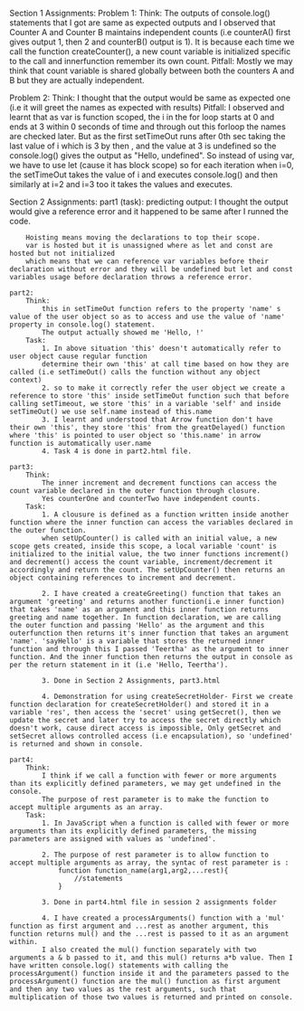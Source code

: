 Section 1 Assignments:
    Problem 1:
    Think: 
        The outputs of console.log() statements that I got are same as expected outputs and I observed that Counter A and Counter B maintains independent counts
        (i.e counterA() first gives output 1, then 2 and counterB() output is 1). 
        It is because each time we call the function createCounter(), a new count variable is initialized specific to the call and innerfunction remember its own count.
    Pitfall:
        Mostly we may think that count variable is shared globally between both the counters A and B but they are actually independent.

Problem 2:
    Think:
        I thought that the output would be same as expected one (i.e it will greet the names as expected with results)
    Pitfall:
        I observed and learnt that as var is function scoped, the i in the for loop starts at 0 and ends at 3 within 0 seconds of time and through out this forloop the names are checked later. But as the first setTimeOut runs after 0th sec taking the last value of i which is 3 by then , and the value at 3 is undefined so the console.log() gives the output as "Hello, undefined".
        So instead of using var, we have to use let (cause it has block scope) so for each iteration when i=0, the setTimeOut takes the value of i and executes console.log() and then similarly at i=2 and i=3 too it takes the values and executes.

Section 2 Assignments:
    part1 (task):
        predicting output: I thought the output would give a reference error and it happened to be same after I runned the code.

        Hoisting means moving the declarations to top their scope.
        var is hosted but it is unassigned where as let and const are hosted but not initialized
        which means that we can reference var variables before their declaration without error and they will be undefined but let and const variables usage before declaration throws a reference error.

    part2:
        Think:
            this in setTimeOut function refers to the property 'name' s value of the user object so as to access and use the value of 'name' property in console.log() statement.
            The output actually showed me 'Hello, !'
        Task:
            1. In above situation 'this' doesn't automatically refer to user object cause regular function
            determine their own 'this' at call time based on how they are called (i.e setTimeOut() calls the function without any object context) 
            2. so to make it correctly refer the user object we create a reference to store 'this' inside setTimeOut function such that before calling setTimeout, we store 'this' in a variable 'self' and inside setTimeOut() we use self.name instead of this.name
            3. I learnt and understood that Arrow function don't have their own 'this', they store 'this' from the greatDelayed() function where 'this' is pointed to user object so 'this.name' in arrow function is automatically user.name
            4. Task 4 is done in part2.html file.

    part3:
        Think:
            The inner increment and decrement functions can access the count variable declared in the outer function through closure. 
            Yes counterOne and counterTwo have independent counts.
        Task:
            1. A clousure is defined as a function written inside another function where the inner function can access the variables declared in the outer function. 
            when setUpCounter() is called with an initial value, a new scope gets created, inside this scope, a local variable 'count' is initialized to the initial value, the two inner functions increment() and decrement() access the count variable, increment/decrement it accordingly and return the count. The setUpCounter() then returns an object containing references to increment and decrement.

            2. I have created a createGreeting() function that takes an argument 'greeting' and returns another function(i.e inner function) that takes 'name' as an argument and this inner function returns greeting and name together. In function declaration, we are calling the outer function and passing 'Hello' as the argument and this outerfunction then returns it's inner function that takes an argument 'name'. 'sayHello' is a variable that stores the returned inner function and through this I passed 'Teertha' as the argument to inner function. And the inner function then returns the output in console as per the return statement in it (i.e 'Hello, Teertha').

            3. Done in Section 2 Assignments, part3.html

            4. Demonstration for using createSecretHolder- First we create function declaration for createSecretHolder() and stored it in a variable 'res', then access the 'secret' using getSecret(), then we update the secret and later try to access the secret directly which doesn't work, cause direct access is impossible, Only getSecret and setSecret allows controlled access (i.e encapsulation), so 'undefined' is returned and shown in console.

    part4:
        Think:
            I think if we call a function with fewer or more arguments than its explicitly defined parameters, we may get undefined in the console.
            The purpose of rest parameter is to make the function to accept multiple arguments as an array.
        Task:
            1. In JavaScript when a function is called with fewer or more arguments than its explicitly defined parameters, the missing parameters are assigned with values as 'undefined'.

            2. The purpose of rest parameter is to allow function to accept multiple arguments as array, the syntac of rest parameter is : 
                function function_name(arg1,arg2,...rest){
                    //statements
                } 

            3. Done in part4.html file in session 2 assignments folder

            4. I have created a processArguments() function with a 'mul' function as first argument and ...rest as another argument, this function returns mul() and the ...rest is passed to it as an argument within.
            I also created the mul() function separately with two arguments a & b passed to it, and this mul() returns a*b value. Then I have written console.log() statements with calling the processArgument() function inside it and the parameters passed to the processArgument() function are the mul() function as first argument and then any two values as the rest arguments, such that multiplication of those two values is returned and printed on console.